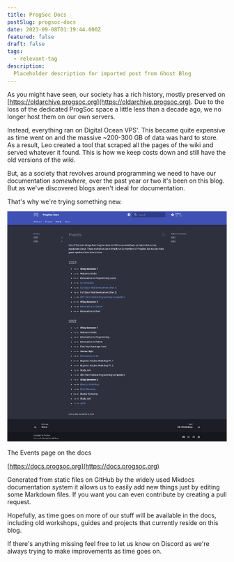 ```yaml
---
title: ProgSoc Docs
postSlug: progsoc-docs
date: 2023-09-08T01:19:44.000Z
featured: false
draft: false
tags:
  - relevant-tag
description:
  Placeholder description for imported post from Ghost Blog 
---
```

As you might have seen, our society has a rich history, mostly preserved on [https://oldarchive.progsoc.org](https://oldarchive.progsoc.org). Due to the loss of the dedicated ProgSoc space a little less than a decade ago, we no longer host them on our own servers.

Instead, everything ran on Digital Ocean VPS'. This became quite expensive as time went on and the massive ~200-300 GB of data was hard to store. As a result, Leo created a tool that scraped all the pages of the wiki and served whatever it found. This is how we keep costs down and still have the old versions of the wiki.

But, as a society that revolves around programming we need to have our documentation _somewhere,_ over the past year or two it's been on this blog. But as we've discovered blogs aren't ideal for documentation.

That's why we're trying something new.

![](./assets/images/2023/09/Screen-Shot-2023-09-08-at-10.58.00-fullpage.png)

The Events page on the docs

[https://docs.progsoc.org](https://docs.progsoc.org)

Generated from static files on GitHub by the widely used Mkdocs documentation system it allows us to easily add new things just by editing some Markdown files. If you want you can even contribute by creating a pull request.

Hopefully, as time goes on more of our stuff will be available in the docs, including old workshops, guides and projects that currently reside on this blog.

If there's anything missing feel free to let us know on Discord as we're always trying to make improvements as time goes on.

